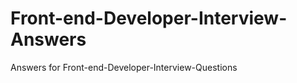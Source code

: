 Front-end-Developer-Interview-Answers
=====================================

Answers for Front-end-Developer-Interview-Questions